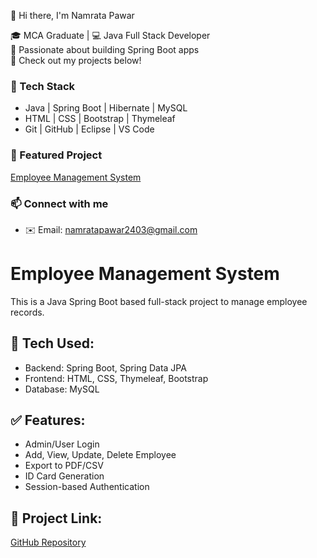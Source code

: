  👋 Hi there, I'm Namrata Pawar

🎓 MCA Graduate | 💻 Java Full Stack Developer  
🚀 Passionate about building Spring Boot apps  
📂 Check out my projects below!

### 🔧 Tech Stack
- Java | Spring Boot | Hibernate | MySQL
- HTML | CSS | Bootstrap | Thymeleaf
- Git | GitHub | Eclipse | VS Code

### 📌 Featured Project
[Employee Management System](https://github.com/namrata614/Employee-Management)

### 📫 Connect with me
- ✉️ Email: namratapawar2403@gmail.com



# Employee Management System

This is a Java Spring Boot based full-stack project to manage employee records.

## 🔧 Tech Used:
- Backend: Spring Boot, Spring Data JPA
- Frontend: HTML, CSS, Thymeleaf, Bootstrap
- Database: MySQL

## ✅ Features:
- Admin/User Login
- Add, View, Update, Delete Employee
- Export to PDF/CSV
- ID Card Generation
- Session-based Authentication

## 🔗 Project Link:
[GitHub Repository](https://github.com/namrata614/Employee-Management)
